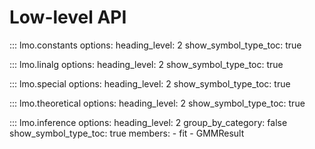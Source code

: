# Low-level API

::: lmo.constants
    options:
      heading_level: 2
      show_symbol_type_toc: true

::: lmo.linalg
    options:
      heading_level: 2
      show_symbol_type_toc: true

::: lmo.special
    options:
      heading_level: 2
      show_symbol_type_toc: true

::: lmo.theoretical
    options:
      heading_level: 2
      show_symbol_type_toc: true

::: lmo.inference
    options:
      heading_level: 2
      group_by_category: false
      show_symbol_type_toc: true
      members:
      - fit
      - GMMResult

<!-- ::: lmo.ostats
    options:
      heading_level: 2
      show_symbol_type_toc: true

::: lmo.pwm_beta
    options:
      heading_level: 2
      show_symbol_type_toc: true -->
